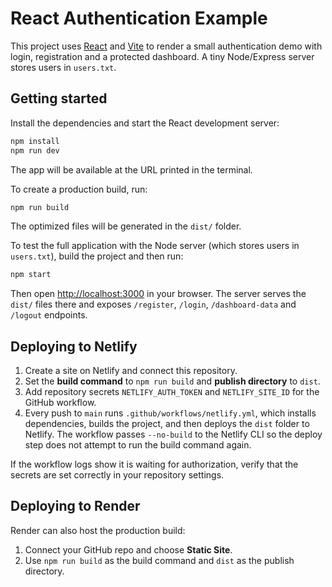 # React Authentication Example

This project uses [React](https://react.dev/) and [Vite](https://vitejs.dev/) to render a small authentication demo with login, registration and a protected dashboard. A tiny Node/Express server stores users in `users.txt`.

## Getting started

Install the dependencies and start the React development server:

```bash
npm install
npm run dev
```

The app will be available at the URL printed in the terminal.

To create a production build, run:

```bash
npm run build
```

The optimized files will be generated in the `dist/` folder.

To test the full application with the Node server (which stores users in
`users.txt`), build the project and then run:

```bash
npm start
```

Then open [http://localhost:3000](http://localhost:3000) in your browser.
The server serves the `dist/` files there and exposes
`/register`, `/login`, `/dashboard-data` and `/logout` endpoints.

## Deploying to Netlify

1. Create a site on Netlify and connect this repository.
2. Set the **build command** to `npm run build` and **publish directory** to `dist`.
3. Add repository secrets `NETLIFY_AUTH_TOKEN` and `NETLIFY_SITE_ID` for the GitHub workflow.
4. Every push to `main` runs `.github/workflows/netlify.yml`, which installs
   dependencies, builds the project, and then deploys the `dist` folder to
   Netlify. The workflow passes `--no-build` to the Netlify CLI so the deploy
   step does not attempt to run the build command again.

If the workflow logs show it is waiting for authorization, verify that the secrets are set correctly in your repository settings.

## Deploying to Render

Render can also host the production build:

1. Connect your GitHub repo and choose **Static Site**.
2. Use `npm run build` as the build command and `dist` as the publish directory.
